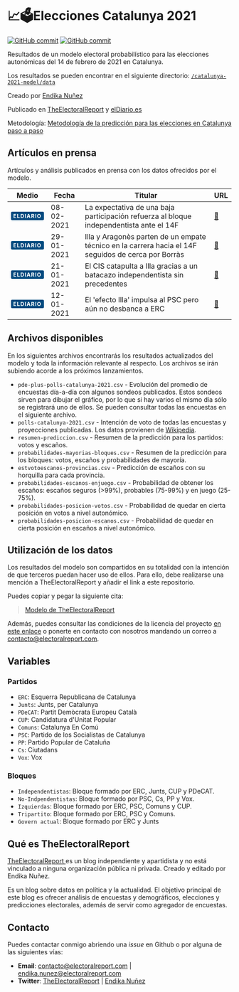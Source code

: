 # 📈🗳️Elecciones Catalunya 2021

[![GitHub commit](https://img.shields.io/github/license/endikasatu/catalunya-2021-model)](https://github.com/endikasatu/catalunya-2021-model/blob/main/LICENSE) [![GitHub commit](https://img.shields.io/github/last-commit/endikasatu/catalunya-2021-model)](https://github.com/endikasatu/catalunya-2021-model/commits/main)

Resultados de un  modelo electoral probabilístico para las elecciones autonómicas del 14 de febrero de 2021 en Catalunya. 

Los resultados se pueden encontrar en el siguiente directorio: <a href="/data"><span><code>/catalunya-2021-model/data</code></span></a>

Creado por [Endika Nuñez](https://www.twitter.com/endikasatu)

Publicado en [TheElectoralReport](https://www.electoralreport.com/prediccion-catalunya-2021/) y [elDiario.es](https://www.eldiario.es/catalunya/encuestas-elecciones-catalunya-14f-bloque-independentista-debilita-aguanta-mayoria-absoluta_1_7165203.html)

Metodología: [Metodología de la predicción para las elecciones en Catalunya paso a paso](https://www.electoralreport.com/metodologia-prediccion-catalunya-2021/)

## Artículos en prensa

Artículos y análisis publicados en prensa con los datos ofrecidos por el modelo.

| Medio                                                        | Fecha      | Titular                                                      | URL                                                          |
| ------------------------------------------------------------ | ---------- | ------------------------------------------------------------ | ------------------------------------------------------------ |
|<b style="padding: 1px 4px; color:#ffffff; background: #004a7f; border-radius:3px; font-size: 12px; letter-spacing: 1px; text-transform: uppercase; border: 1px solid #004a7f;">elDiario</b> | 08-02-2021 | La expectativa de una baja participación refuerza al bloque independentista ante el 14F | [🔗](https://www.eldiario.es/catalunya/expectativa-baja-participacion-refuerza-bloque-independentista-14f_1_7203525.html)|
| <b style="padding: 1px 4px; color:#ffffff; background: #004a7f; border-radius:3px; font-size: 12px; letter-spacing: 1px; text-transform: uppercase; border: 1px solid #004a7f;">elDiario</b> | 29-01-2021 | Illa y Aragonès parten de un empate técnico en la carrera hacia el 14F seguidos de cerca por Borràs    | [🔗](https://www.eldiario.es/catalunya/illa-aragones-parten-empate-tecnico-carrera-14f-seguidos-cerca-borras_1_7175275.html) |
| <b style="padding: 1px 4px; color:#ffffff; background: #004a7f; border-radius:3px; font-size: 12px; letter-spacing: 1px; text-transform: uppercase; border: 1px solid #004a7f;">elDiario</b> | 21-01-2021 | El CIS catapulta a Illa gracias a un batacazo independentista sin precedentes | [🔗](https://www.eldiario.es/catalunya/cis-catapulta-illa-gracias-batacazo-independentista-precedentes_1_6999727.html) |
| <b style="padding: 1px 4px; color:#ffffff; background: #004a7f; border-radius:3px; font-size: 12px; letter-spacing: 1px; text-transform: uppercase; border: 1px solid #004a7f;">elDiario</b> | 12-01-2021 | El 'efecto Illa' impulsa al PSC pero aún no desbanca a ERC   | [🔗](https://www.eldiario.es/catalunya/efecto-illa-impulsa-psc-no-desbanca-erc_1_6746770.html) | 


## Archivos disponibles

En los siguientes archivos encontrarás los resultados actualizados del modelo y toda la información relevante al respecto. Los archivos se irán subiendo acorde a los próximos lanzamientos.

- `pde-plus-polls-catalunya-2021.csv` - Evolución del promedio de encuestas día-a-día con algunos sondeos publicados. Estos sondeos sirven para dibujar el gráfico, por lo que si hay varios el mismo día sólo se registrará uno de ellos. Se pueden consultar todas las encuestas en el siguiente archivo.
- `polls-catalunya-2021.csv` - Intención de voto de todas las encuestas y proyecciones publicadas. Los datos provienen de [Wikipedia](https://en.wikipedia.org/wiki/2021_Catalan_regional_election#Opinion_polls).
- `resumen-prediccion.csv` - Resumen de la predicción para los partidos: votos y escaños.
- `probabilidades-mayorias-bloques.csv` - Resumen de la predicción para los bloques: votos, escaños y probabilidades de mayoría.
- `estvotoescanos-provincias.csv` -  Predicción de escaños con su horquilla para cada provincia.
- `probabilidades-escanos-enjuego.csv` - Probabilidad de obtener los escaños: escaños seguros (>99%), probables (75-99%) y en juego (25-75%).
- `probabilidades-posicion-votos.csv` - Probabilidad de quedar en cierta posición en votos a nivel autonómico.
-  `probabilidades-posicion-escanos.csv` - Probabilidad de quedar en cierta posición en escaños a nivel autonómico.

## Utilización de los datos

Los resultados del modelo son compartidos en su totalidad con la intención de que terceros puedan hacer uso de ellos. Para ello, debe realizarse una mención a TheElectoralReport y añadir el link a este repositorio. 

Puedes copiar y pegar la siguiente cita:

> [Modelo de TheElectoralReport](https://github.com/endikasatu/catalunya-2021-model)

Además, puedes consultar las condiciones de la licencia del proyecto [en este enlace](https://github.com/endikasatu/catalunya-2021-model/blob/main/LICENSE) o ponerte en contacto con nosotros mandando un correo a [contacto@electoralreport.com](mailto:contacto@electoralreport.com).

## Variables

### Partidos

- `ERC`: Esquerra Republicana de Catalunya
- `Junts`: Junts, per Catalunya
- `PDeCAT`: Partit Demòcrata Europeu Català
- `CUP`: Candidatura d'Unitat Popular
- `Comuns`: Catalunya En Comú
- `PSC`: Partido de los Socialistas de Catalunya
- `PP`: Partido Popular de Cataluña
- `Cs`: Ciutadans
- `Vox`: Vox

### Bloques

- `Independentistas`: Bloque formado por ERC, Junts, CUP y PDeCAT.
- `No-Indpendentistas`: Bloque formado por PSC, Cs, PP y Vox.
- `Izquierdas`: Bloque formado por ERC, PSC, Comuns y CUP.
- `Tripartito`: Bloque formado por ERC, PSC y Comuns.
- `Govern actual`: Bloque formado por ERC y Junts

## Qué es TheElectoralReport

[TheElectoralReport ](https://electoralreport.com) es un blog independiente y apartidista y no está vinculado a ninguna organización pública ni privada. Creado y editado por Endika Nuñez.

Es un blog sobre datos en política y la actualidad. El objetivo principal de este blog es ofrecer análisis de encuestas y demográficos, elecciones y predicciones electorales, además de servir como agregador de encuestas.

## Contacto

Puedes contactar conmigo abriendo una *issue* en Github o  por alguna de las siguientes vías:

- **Email**: [contacto@electoralreport.com](mailto:contacto@electoralreport.com) | [endika.nunez@electoralreport.com](mailto:endika.nunez@electoralreport.com)
- **Twitter**: [TheElectoralReport](https://twitter.com/TheElectoralRep) | [Endika Nuñez](https://twitter.com/endikasatu)




